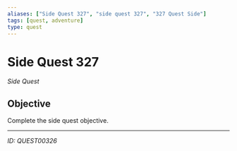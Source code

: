 ```yaml
---
aliases: ["Side Quest 327", "side quest 327", "327 Quest Side"]
tags: [quest, adventure]
type: quest
---
```


# Side Quest 327

*Side Quest*

## Objective
Complete the side quest objective.

---
*ID: QUEST00326*